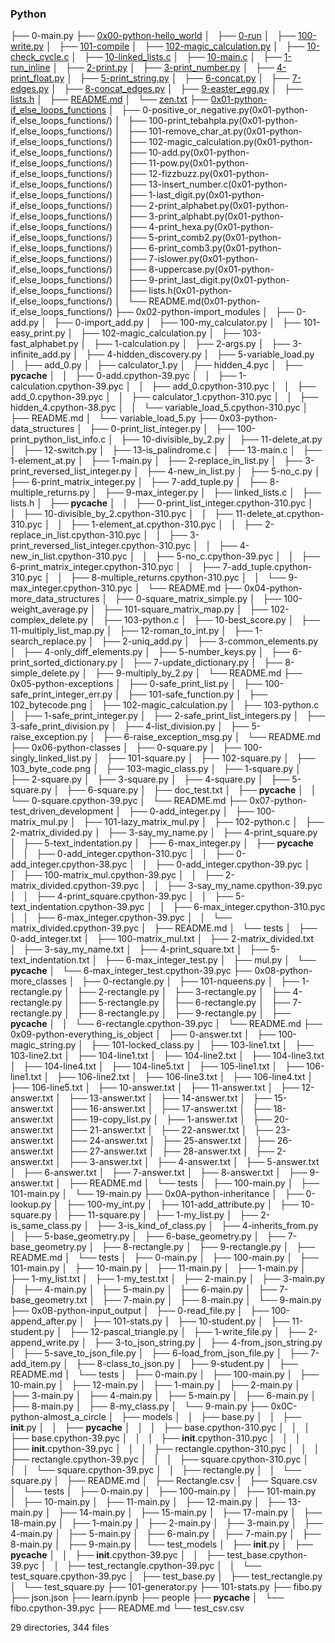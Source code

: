 ### Python

├── 0-main.py
├── [0x00-python-hello_world](0x00-python-hello_world)
│   ├── [0-run](0x00-python-hello_world/0-run)
│   ├── [100-write.py](0x00-python-hello_world/100-write.py)
│   ├── [101-compile](0x00-python-hello_world/101-compile)
│   ├── [102-magic_calculation.py](0x00-python-hello_world/102-magic_calculation.py)
│   ├── [10-check_cycle.c](0x00-python-hello_world/10-check_cycle.c)
│   ├── [10-linked_lists.c](0x00-python-hello_world/10-linked_lists.c)
│   ├── [10-main.c](0x00-python-hello_world/10-main.c)
│   ├── [1-run_inline](0x00-python-hello_world/1-run_inline)
│   ├── [2-print.py](0x00-python-hello_world/2-print.py)
│   ├── [3-print_number.py](0x00-python-hello_world/3-print_number.py)
│   ├── [4-print_float.py](0x00-python-hello_world/4-print_float.py)
│   ├── [5-print_string.py](0x00-python-hello_world/5-print_string.py)
│   ├── [6-concat.py](0x00-python-hello_world/6-concat.py)
│   ├── [7-edges.py](0x00-python-hello_world/7-edges.py)
│   ├── [8-concat_edges.py](0x00-python-hello_world/8-concat_edges.py)
│   ├── [9-easter_egg.py](0x00-python-hello_world/9-easter_egg.py)
│   ├── [lists.h](0x00-python-hello_world/lists.h)
│   ├── [README.md](0x00-python-hello_world/README.md)
│   └── [zen.txt](0x00-python-hello_world/zen.txt)
├── [0x01-python-if_else_loops_functions](0x01-python-if_else_loops_functions)
│   ├── 0-positive_or_negative.py(0x01-python-if_else_loops_functions/)
│   ├── 100-print_tebahpla.py(0x01-python-if_else_loops_functions/)
│   ├── 101-remove_char_at.py(0x01-python-if_else_loops_functions/)
│   ├── 102-magic_calculation.py(0x01-python-if_else_loops_functions/)
│   ├── 10-add.py(0x01-python-if_else_loops_functions/)
│   ├── 11-pow.py(0x01-python-if_else_loops_functions/)
│   ├── 12-fizzbuzz.py(0x01-python-if_else_loops_functions/)
│   ├── 13-insert_number.c(0x01-python-if_else_loops_functions/)
│   ├── 1-last_digit.py(0x01-python-if_else_loops_functions/)
│   ├── 2-print_alphabet.py(0x01-python-if_else_loops_functions/)
│   ├── 3-print_alphabt.py(0x01-python-if_else_loops_functions/)
│   ├── 4-print_hexa.py(0x01-python-if_else_loops_functions/)
│   ├── 5-print_comb2.py(0x01-python-if_else_loops_functions/)
│   ├── 6-print_comb3.py(0x01-python-if_else_loops_functions/)
│   ├── 7-islower.py(0x01-python-if_else_loops_functions/)
│   ├── 8-uppercase.py(0x01-python-if_else_loops_functions/)
│   ├── 9-print_last_digit.py(0x01-python-if_else_loops_functions/)
│   ├── lists.h(0x01-python-if_else_loops_functions/)
│   └── README.md(0x01-python-if_else_loops_functions/)
├── 0x02-python-import_modules
│   ├── 0-add.py
│   ├── 0-import_add.py
│   ├── 100-my_calculator.py
│   ├── 101-easy_print.py
│   ├── 102-magic_calculation.py
│   ├── 103-fast_alphabet.py
│   ├── 1-calculation.py
│   ├── 2-args.py
│   ├── 3-infinite_add.py
│   ├── 4-hidden_discovery.py
│   ├── 5-variable_load.py
│   ├── add_0.py
│   ├── calculator_1.py
│   ├── hidden_4.pyc
│   ├── __pycache__
│   │   ├── 0-add.cpython-39.pyc
│   │   ├── 1-calculation.cpython-39.pyc
│   │   ├── add_0.cpython-310.pyc
│   │   ├── add_0.cpython-39.pyc
│   │   ├── calculator_1.cpython-310.pyc
│   │   ├── hidden_4.cpython-38.pyc
│   │   └── variable_load_5.cpython-310.pyc
│   ├── README.md
│   └── variable_load_5.py
├── 0x03-python-data_structures
│   ├── 0-print_list_integer.py
│   ├── 100-print_python_list_info.c
│   ├── 10-divisible_by_2.py
│   ├── 11-delete_at.py
│   ├── 12-switch.py
│   ├── 13-is_palindrome.c
│   ├── 13-main.c
│   ├── 1-element_at.py
│   ├── 1-main.py
│   ├── 2-replace_in_list.py
│   ├── 3-print_reversed_list_integer.py
│   ├── 4-new_in_list.py
│   ├── 5-no_c.py
│   ├── 6-print_matrix_integer.py
│   ├── 7-add_tuple.py
│   ├── 8-multiple_returns.py
│   ├── 9-max_integer.py
│   ├── linked_lists.c
│   ├── lists.h
│   ├── __pycache__
│   │   ├── 0-print_list_integer.cpython-310.pyc
│   │   ├── 10-divisible_by_2.cpython-310.pyc
│   │   ├── 11-delete_at.cpython-310.pyc
│   │   ├── 1-element_at.cpython-310.pyc
│   │   ├── 2-replace_in_list.cpython-310.pyc
│   │   ├── 3-print_reversed_list_integer.cpython-310.pyc
│   │   ├── 4-new_in_list.cpython-310.pyc
│   │   ├── 5-no_c.cpython-39.pyc
│   │   ├── 6-print_matrix_integer.cpython-310.pyc
│   │   ├── 7-add_tuple.cpython-310.pyc
│   │   ├── 8-multiple_returns.cpython-310.pyc
│   │   └── 9-max_integer.cpython-310.pyc
│   └── README.md
├── 0x04-python-more_data_structures
│   ├── 0-square_matrix_simple.py
│   ├── 100-weight_average.py
│   ├── 101-square_matrix_map.py
│   ├── 102-complex_delete.py
│   ├── 103-python.c
│   ├── 10-best_score.py
│   ├── 11-multiply_list_map.py
│   ├── 12-roman_to_int.py
│   ├── 1-search_replace.py
│   ├── 2-uniq_add.py
│   ├── 3-common_elements.py
│   ├── 4-only_diff_elements.py
│   ├── 5-number_keys.py
│   ├── 6-print_sorted_dictionary.py
│   ├── 7-update_dictionary.py
│   ├── 8-simple_delete.py
│   ├── 9-multiply_by_2.py
│   └── README.md
├── 0x05-python-exceptions
│   ├── 0-safe_print_list.py
│   ├── 100-safe_print_integer_err.py
│   ├── 101-safe_function.py
│   ├── 102_bytecode.png
│   ├── 102-magic_calculation.py
│   ├── 103-python.c
│   ├── 1-safe_print_integer.py
│   ├── 2-safe_print_list_integers.py
│   ├── 3-safe_print_division.py
│   ├── 4-list_division.py
│   ├── 5-raise_exception.py
│   ├── 6-raise_exception_msg.py
│   └── README.md
├── 0x06-python-classes
│   ├── 0-square.py
│   ├── 100-singly_linked_list.py
│   ├── 101-square.py
│   ├── 102-square.py
│   ├── 103_byte_code.png
│   ├── 103-magic_class.py
│   ├── 1-square.py
│   ├── 2-square.py
│   ├── 3-square.py
│   ├── 4-square.py
│   ├── 5-square.py
│   ├── 6-square.py
│   ├── doc_test.txt
│   ├── __pycache__
│   │   └── 0-square.cpython-39.pyc
│   └── README.md
├── 0x07-python-test_driven_development
│   ├── 0-add_integer.py
│   ├── 100-matrix_mul.py
│   ├── 101-lazy_matrix_mul.py
│   ├── 102-python.c
│   ├── 2-matrix_divided.py
│   ├── 3-say_my_name.py
│   ├── 4-print_square.py
│   ├── 5-text_indentation.py
│   ├── 6-max_integer.py
│   ├── __pycache__
│   │   ├── 0-add_integer.cpython-310.pyc
│   │   ├── 0-add_integer.cpython-38.pyc
│   │   ├── 0-add_integer.cpython-39.pyc
│   │   ├── 100-matrix_mul.cpython-39.pyc
│   │   ├── 2-matrix_divided.cpython-39.pyc
│   │   ├── 3-say_my_name.cpython-39.pyc
│   │   ├── 4-print_square.cpython-39.pyc
│   │   ├── 5-text_indentation.cpython-39.pyc
│   │   ├── 6-max_integer.cpython-310.pyc
│   │   ├── 6-max_integer.cpython-39.pyc
│   │   └── matrix_divided.cpython-39.pyc
│   ├── README.md
│   └── tests
│       ├── 0-add_integer.txt
│       ├── 100-matrix_mul.txt
│       ├── 2-matrix_divided.txt
│       ├── 3-say_my_name.txt
│       ├── 4-print_square.txt
│       ├── 5-text_indentation.txt
│       ├── 6-max_integer_test.py
│       ├── mul.py
│       └── __pycache__
│           └── 6-max_integer_test.cpython-39.pyc
├── 0x08-python-more_classes
│   ├── 0-rectangle.py
│   ├── 101-nqueens.py
│   ├── 1-rectangle.py
│   ├── 2-rectangle.py
│   ├── 3-rectangle.py
│   ├── 4-rectangle.py
│   ├── 5-rectangle.py
│   ├── 6-rectangle.py
│   ├── 7-rectangle.py
│   ├── 8-rectangle.py
│   ├── 9-rectangle.py
│   ├── __pycache__
│   │   └── 6-rectangle.cpython-39.pyc
│   └── README.md
├── 0x09-python-everything_is_object
│   ├── 0-answer.txt
│   ├── 100-magic_string.py
│   ├── 101-locked_class.py
│   ├── 103-line1.txt
│   ├── 103-line2.txt
│   ├── 104-line1.txt
│   ├── 104-line2.txt
│   ├── 104-line3.txt
│   ├── 104-line4.txt
│   ├── 104-line5.txt
│   ├── 105-line1.txt
│   ├── 106-line1.txt
│   ├── 106-line2.txt
│   ├── 106-line3.txt
│   ├── 106-line4.txt
│   ├── 106-line5.txt
│   ├── 10-answer.txt
│   ├── 11-answer.txt
│   ├── 12-answer.txt
│   ├── 13-answer.txt
│   ├── 14-answer.txt
│   ├── 15-answer.txt
│   ├── 16-answer.txt
│   ├── 17-answer.txt
│   ├── 18-answer.txt
│   ├── 19-copy_list.py
│   ├── 1-answer.txt
│   ├── 20-answer.txt
│   ├── 21-answer.txt
│   ├── 22-answer.txt
│   ├── 23-answer.txt
│   ├── 24-answer.txt
│   ├── 25-answer.txt
│   ├── 26-answer.txt
│   ├── 27-answer.txt
│   ├── 28-answer.txt
│   ├── 2-answer.txt
│   ├── 3-answer.txt
│   ├── 4-answer.txt
│   ├── 5-answer.txt
│   ├── 6-answer.txt
│   ├── 7-answer.txt
│   ├── 8-answer.txt
│   ├── 9-answer.txt
│   ├── README.md
│   └── tests
│       ├── 100-main.py
│       ├── 101-main.py
│       └── 19-main.py
├── 0x0A-python-inheritance
│   ├── 0-lookup.py
│   ├── 100-my_int.py
│   ├── 101-add_attribute.py
│   ├── 10-square.py
│   ├── 11-square.py
│   ├── 1-my_list.py
│   ├── 2-is_same_class.py
│   ├── 3-is_kind_of_class.py
│   ├── 4-inherits_from.py
│   ├── 5-base_geometry.py
│   ├── 6-base_geometry.py
│   ├── 7-base_geometry.py
│   ├── 8-rectangle.py
│   ├── 9-rectangle.py
│   ├── README.md
│   └── tests
│       ├── 0-main.py
│       ├── 100-main.py
│       ├── 101-main.py
│       ├── 10-main.py
│       ├── 11-main.py
│       ├── 1-main.py
│       ├── 1-my_list.txt
│       ├── 1-my_test.txt
│       ├── 2-main.py
│       ├── 3-main.py
│       ├── 4-main.py
│       ├── 5-main.py
│       ├── 6-main.py
│       ├── 7-base_geometry.txt
│       ├── 7-main.py
│       ├── 8-main.py
│       └── 9-main.py
├── 0x0B-python-input_output
│   ├── 0-read_file.py
│   ├── 100-append_after.py
│   ├── 101-stats.py
│   ├── 10-student.py
│   ├── 11-student.py
│   ├── 12-pascal_triangle.py
│   ├── 1-write_file.py
│   ├── 2-append_write.py
│   ├── 3-to_json_string.py
│   ├── 4-from_json_string.py
│   ├── 5-save_to_json_file.py
│   ├── 6-load_from_json_file.py
│   ├── 7-add_item.py
│   ├── 8-class_to_json.py
│   ├── 9-student.py
│   ├── README.md
│   └── tests
│       ├── 0-main.py
│       ├── 100-main.py
│       ├── 10-main.py
│       ├── 12-main.py
│       ├── 1-main.py
│       ├── 2-main.py
│       ├── 3-main.py
│       ├── 4-main.py
│       ├── 5-main.py
│       ├── 6-main.py
│       ├── 8-main.py
│       ├── 8-my_class.py
│       └── 9-main.py
├── 0x0C-python-almost_a_circle
│   ├── models
│   │   ├── base.py
│   │   ├── __init__.py
│   │   ├── __pycache__
│   │   │   ├── base.cpython-310.pyc
│   │   │   ├── base.cpython-39.pyc
│   │   │   ├── __init__.cpython-310.pyc
│   │   │   ├── __init__.cpython-39.pyc
│   │   │   ├── rectangle.cpython-310.pyc
│   │   │   ├── rectangle.cpython-39.pyc
│   │   │   ├── square.cpython-310.pyc
│   │   │   └── square.cpython-39.pyc
│   │   ├── rectangle.py
│   │   └── square.py
│   ├── README.md
│   ├── Rectangle.csv
│   ├── Square.csv
│   └── tests
│       ├── 0-main.py
│       ├── 100-main.py
│       ├── 101-main.py
│       ├── 10-main.py
│       ├── 11-main.py
│       ├── 12-main.py
│       ├── 13-main.py
│       ├── 14-main.py
│       ├── 15-main.py
│       ├── 17-main.py
│       ├── 18-main.py
│       ├── 1-main.py
│       ├── 2-main.py
│       ├── 3-main.py
│       ├── 4-main.py
│       ├── 5-main.py
│       ├── 6-main.py
│       ├── 7-main.py
│       ├── 8-main.py
│       ├── 9-main.py
│       └── test_models
│           ├── __init__.py
│           ├── __pycache__
│           │   ├── __init__.cpython-39.pyc
│           │   ├── test_base.cpython-39.pyc
│           │   ├── test_rectangle.cpython-39.pyc
│           │   └── test_square.cpython-39.pyc
│           ├── test_base.py
│           ├── test_rectangle.py
│           └── test_square.py
├── 101-generator.py
├── 101-stats.py
├── fibo.py
├── json.json
├── learn.ipynb
├── people
├── __pycache__
│   └── fibo.cpython-39.pyc
├── README.md
└── test_csv.csv

29 directories, 344 files
